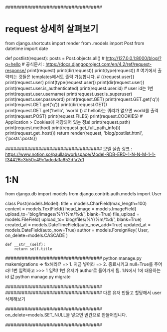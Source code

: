 ###################################
# request 상세히 살펴보기
from django.shortcuts import render
from .models import Post
from datetime import date

def postlist(request):
    posts = Post.objects.all()
    # http://127.0.0.1:8000/blog/?q=hello
    # 공식문서 : https://docs.djangoproject.com/en/4.2/ref/request-response/
    print(request)
    print(dir(request))
    print(type(request))
    # 여기에서 출력되는 것들은 templates에서도 출력 가능합니다.
    # {{request.user}}
    print(request.user)
    print(type(request.user))
    print(dir(request.user))
    print(request.user.is_authenticated)
    print(request.user.id) # user id는 1번
    print(request.user.username)
    print(request.user.is_superuser)
    print(request.user.password)
    print(request.GET)
    print(request.GET.get('q'))
    print(request.GET.get('q'))
    print(dir(request.GET))
    print(request.GET.get('hello', 'world')) # hello라는 쿼리가 없으면 world를 출력
    print(request.POST)
    print(request.FILES)
    print(request.COOKIES) # Application > Cookies에 저장되어 있는 정보
    print(request.path)
    print(request.method)
    print(request.get_full_path_info())
    print(request.get_host())
    return render(request, 'blog/postlist.html', {'posts':posts})

###################################
모델 실습 링크 : https://www.notion.so/paullabworkspace/Model-RDB-ERD-1-N-N-M-1-1-f34426c3b50c49c1adcda1a652dfa2c1
# 1:N


from django.db import models
from django.contrib.auth.models import User


class Post(models.Model):
    title = models.CharField(max_length=100)
    content = models.TextField()
    head_image = models.ImageField(
        upload_to='blog/images/%Y/%m/%d/', blank=True)
    file_upload = models.FileField(
        upload_to='blog/files/%Y/%m/%d/', blank=True)
    created_at = models.DateTimeField(auto_now_add=True)
    updated_at = models.DateField(auto_now=True)
    author = models.ForeignKey(
        User, on_delete=models.CASCADE
    )

    def __str__(self):
        return self.title

###################################
python manage.py makemigrations
=> fix해라!?
=> 1. 지금 넣어라
=> 2. 종료시키고 null=True를 주어라!
1번 입력하고 >>> 1 입력!
1번 유저가 author로 들어가게 됨.
1:N에서 1에 대응하는 id 값
python manage.py migrate

###################################
###################################
다른 유저 만들고 할당해서 user 삭제해보기

###################################
on_delete=models.SET_NULL을 넣으면 빈칸으로 만들어집니다.

###################################